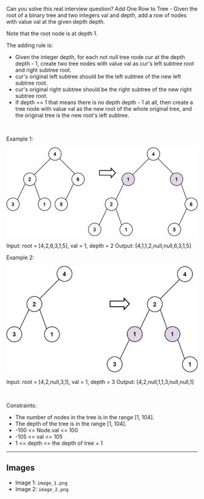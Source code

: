 Can you solve this real interview question? Add One Row to Tree - Given the root of a binary tree and two integers val and depth, add a row of nodes with value val at the given depth depth.

Note that the root node is at depth 1.

The adding rule is:

 * Given the integer depth, for each not null tree node cur at the depth depth - 1, create two tree nodes with value val as cur's left subtree root and right subtree root.
 * cur's original left subtree should be the left subtree of the new left subtree root.
 * cur's original right subtree should be the right subtree of the new right subtree root.
 * If depth == 1 that means there is no depth depth - 1 at all, then create a tree node with value val as the new root of the whole original tree, and the original tree is the new root's left subtree.

 

Example 1:

![Example 1](./image_1.png)


Input: root = [4,2,6,3,1,5], val = 1, depth = 2
Output: [4,1,1,2,null,null,6,3,1,5]


Example 2:

![Example 2](./image_2.png)


Input: root = [4,2,null,3,1], val = 1, depth = 3
Output: [4,2,null,1,1,3,null,null,1]


 

Constraints:

 * The number of nodes in the tree is in the range [1, 104].
 * The depth of the tree is in the range [1, 104].
 * -100 <= Node.val <= 100
 * -105 <= val <= 105
 * 1 <= depth <= the depth of tree + 1

---

## Images

- Image 1: `image_1.png`
- Image 2: `image_2.png`
